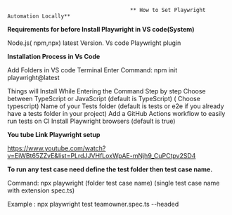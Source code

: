                                           ** How to Set Playwright Automation Locally**

**Requirements for before Install Playwright in VS code(System)**

Node.js( npm,npx) latest Version.
Vs code
Playwright plugin

**Installation Process in Vs Code**

Add  Folders in VS code
Terminal Enter Command:    npm init playwright@latest

Things will Install While Entering the Command Step by step
Choose between TypeScript or JavaScript (default is TypeScript) ( Choose typescript)
Name of your Tests folder (default is tests or e2e if you already have a tests folder in your project)
Add a GitHub Actions workflow to easily run tests on CI
Install Playwright browsers (default is true)


**You tube Link Playwright setup**

https://www.youtube.com/watch?v=EiWBt65ZZvE&list=PLrdJJVHfLoxWpAE-mNjh9_CuPCtpv2SD4


**To run any test case need define the test folder then test case name.**

Command:
npx playwright (folder test case name) (single test case name with extension spec.ts)

Example :   npx playwright test teamowner.spec.ts --headed





